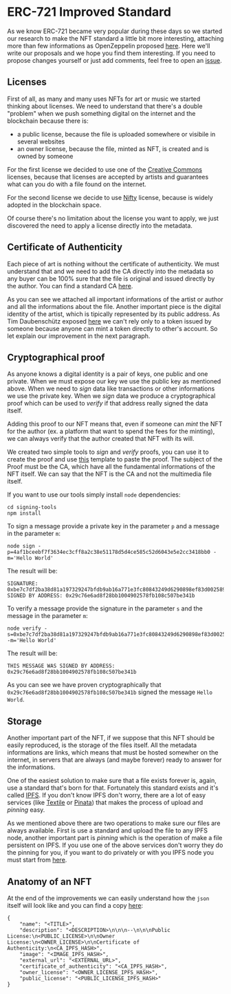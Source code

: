 # ERC-721 Improved Standard

As we know ERC-721 became very popular during these days so we started our research to make the NFT standard a little bit more interesting, attaching more than few informations as OpenZeppelin proposed [here](https://docs.openzeppelin.com/contracts/3.x/erc721). Here we'll write our proposals and we hope you find them interesting. If you need to propose changes yourself or just add comments, feel free to open an [issue](https://github.com/Nft-Studio/erc721-improved-standard/issues).

## Licenses

First of all, as many and many uses NFTs for art or music we started thinking about licenses. We need to understand that there's a double "problem" when we push something digital on the internet and the blockchain because there is:

- a public license, because the file is uploaded somewhere or visibile in several websites
- an owner license, because the file, minted as NFT, is created and is owned by someone

For the first license we decided to use one of the [Creative Commons](https://creativecommons.org/) licenses, because that licenses are accepted by artists and guarantees what can you do with a file found on the internet.

For the second license we decide to use [Nifty](https://www.niftylicense.org/) license, because is widely adopted in the blockchain space.

Of course there's no limitation about the license you want to apply, we just discovered the need to apply a license directly into the metadata.

## Certificate of Authenticity

Each piece of art is nothing without the certificate of authenticity. We must understand that and we need to add the CA directly into the metadata so any buyer can be 100% sure that the file is original and issued directly by the author. You can find a standard CA [here](./CA-Standard.txt).

As you can see we attached all important informations of the artist or author and all the informations about the file. Another important piece is the digital identity of the artist, which is tipically represented by its public address. As Tim Daubenschütz exposed [here](https://timdaub.github.io/2021/04/22/nft-sleepminting-beeple-provenance/) we can't rely only to a token issued by someone because anyone can mint a token directly to other's account. So let explain our improvement in the next paragraph.

## Cryptographical proof

As anyone knows a digital identity is a pair of keys, one public and one private. When we must expose our key we use the public key as mentioned above. When we need to *sign* data like transactions or other informations we use the private key. When we *sign* data we produce a cryptographical proof which can be used to *verify* if that address really signed the data itself. 

Adding this proof to our NFT means that, even if someone can *mint* the NFT for the author (ex. a platform that want to spend the fees for the minting), we can always verify that the author created that NFT with its will.

We created two simple tools to *sign* and *verify* proofs, you can use it to create the proof and use [this](./Proof-Standard.txt) template to paste the proof. The subject of the Proof must be the CA, which have all the fundamental informations of the NFT itself. We can say that the NFT is the CA and not the multimedia file itself.

If you want to use our tools simply install `node` dependencies:

```
cd signing-tools
npm install
```

To sign a message provide a private key in the parameter `p` and a message in the parameter `m`:

```
node sign -p=4af1bceebf7f3634ec3cff8a2c38e51178d5d4ce585c52d6043e5e2cc3418bb0 -m='Hello World'
```

The result will be:

```
SIGNATURE:  0xbe7c7df2ba38d81a197329247bfdb9ab16a771e3fc80843249d6290898ef83d0025893a360ea234265f9ea92c197bf034b7a6a4c8e303042cf440a33bbbb92861c
SIGNED BY ADDRESS: 0x29c76e6ad8f28bb1004902578fb108c507be341b
```

To verify a message provide the signature in the parameter `s` and the message in the parameter `m`:

```
node verify -s=0xbe7c7df2ba38d81a197329247bfdb9ab16a771e3fc80843249d6290898ef83d0025893a360ea234265f9ea92c197bf034b7a6a4c8e303042cf440a33bbbb92861c -m='Hello World'
```

The result will be:

```
THIS MESSAGE WAS SIGNED BY ADDRESS: 0x29c76e6ad8f28bb1004902578fb108c507be341b
```

As you can see we have proven cryptographically that `0x29c76e6ad8f28bb1004902578fb108c507be341b` signed the message `Hello World`.

## Storage

Another important part of the NFT, if we suppose that this NFT should be easily reproduced, is the storage of the files itself. All the metadata informations are links, which means that must be hosted somewher on the internet, in servers that are always (and maybe forever) ready to answer for the informations.

One of the easiest solution to make sure that a file exists forever is, again, use a standard that's born for that. Fortunately this standard exists and it's called [IPFS](https://ipfs.io/). If you don't know IPFS don't worry, there are a lot of easy services (like [Textile](https://textile.io/) or [Pinata](https://pinata.cloud/)) that makes the process of upload and *pinning* easy.

As we mentioned above there are two operations to make sure our files are always available. First is use a standard and upload the file to any IPFS node, another important part is *pinning* which is the operation of make a file persistent on IPFS. If you use one of the above services don't worry they do the pinning for you, if you want to do privately or with you IPFS node you must start from [here](https://docs.ipfs.io/concepts/persistence/#persistence-versus-permanence).

## Anatomy of an NFT

At the end of the improvements we can easily understand how the `json` itself will look like and you can find a copy [here](./NFT-Standard.json):

```
{
    "name": "<TITLE>",
    "description": "<DESCRIPTION>\n\n\n--\n\n\nPublic License:\n<PUBLIC_LICENSE>\n\nOwner License:\n<OWNER_LICENSE>\n\nCertificate of Authenticity:\n<CA_IPFS_HASH>",
    "image": "<IMAGE_IPFS_HASH>",
    "external_url": "<EXTERNAL_URL>",
    "certificate_of_authenticity": "<CA_IPFS_HASH>",
    "owner_license": "<OWNER_LICENSE_IPFS_HASH>",
    "public_license": "<PUBLIC_LICENSE_IPFS_HASH>"
}
```